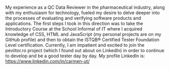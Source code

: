 My experience as a QC Data Reviewer in the pharmaceutical industry, along with my enthusiasm for technology, fueled my desire to delve deeper into the processes of evaluating and verifying software products and applications. 
The first steps I took in this direction was to take the Introductory Course at the School Informal of IT where I acquired knowledge of CSS, HTML and JavaScript (my personal projects are on my GitHub profile) and then to obtain the ISTQB® Certified Tester Foundation Level certification. 
Currently, I am impatient and excited to join the peviitor.ro project (which I found out about on LinkedIn) in order to continue to develop and be a good tester day by day.
My profile LinkedIn is: https://www.linkedin.com/in/carmen-ut/
